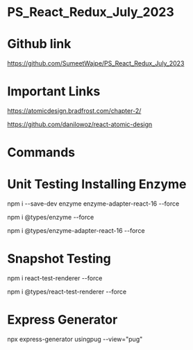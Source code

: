 # PS_React_Redux_July_2023

# Github link
https://github.com/SumeetWajpe/PS_React_Redux_July_2023

# Important Links

https://atomicdesign.bradfrost.com/chapter-2/

https://github.com/danilowoz/react-atomic-design



# Commands
# Unit Testing Installing Enzyme

npm i --save-dev enzyme enzyme-adapter-react-16 --force

npm i @types/enzyme --force

npm i @types/enzyme-adapter-react-16  --force

# Snapshot Testing
npm i react-test-renderer --force

npm i @types/react-test-renderer --force

# Express Generator

npx express-generator usingpug --view="pug"